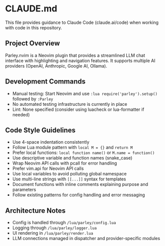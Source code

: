 # CLAUDE.md

This file provides guidance to Claude Code (claude.ai/code) when working with code in this repository.

## Project Overview
Parley.nvim is a Neovim plugin that provides a streamlined LLM chat interface with highlighting and navigation features. It supports multiple AI providers (OpenAI, Anthropic, Google AI, Ollama).

## Development Commands
- Manual testing: Start Neovim and use `:lua require('parley').setup()` followed by `:Parley`
- No automated testing infrastructure is currently in place
- Lint: None specified (consider using luacheck or lua-formatter if needed)

## Code Style Guidelines
- Use 4-space indentation consistently
- Follow Lua module pattern with `local M = {}` and `return M`
- Prefer local functions: `local function name()` or `M.name = function()`
- Use descriptive variable and function names (snake_case)
- Wrap Neovim API calls with pcall for error handling
- Prefer vim.api for Neovim API calls
- Use local variables to avoid polluting global namespace
- Use multi-line strings with `[[...]]` syntax for templates
- Document functions with inline comments explaining purpose and parameters
- Follow existing patterns for config handling and error messaging

## Architecture Notes
- Config is handled through `/lua/parley/config.lua`
- Logging through `/lua/parley/logger.lua`
- UI rendering in `/lua/parley/render.lua`
- LLM connections managed in dispatcher and provider-specific modules